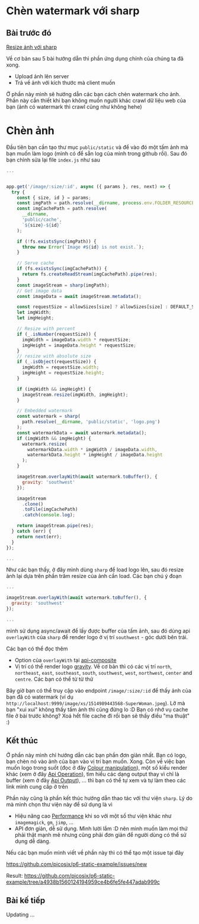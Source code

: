 # Chèn watermark với sharp

## Bài trước đó

[Resize ảnh với sharp](./6-resize-image-with-sharp.md)

Về cơ bản sau 5 bài hướng dẫn thì phần ứng dụng chính của chúng ta đã xong.

* Upload ảnh lên server
* Trả về ảnh với kích thước mà client muốn

Ở phần này mình sẽ hướng dẫn các bạn cách chèn watermark cho ảnh. Phần này cần thiết khi bạn không muốn người khác crawl dữ liệu web của bạn (ảnh có watermark thì crawl cũng như không hehe)

# Chèn ảnh

Đầu tiên bạn cần tạo thư mục `public/static` và để vào đó một tấm ảnh mà bạn muốn làm logo (mình có để sẵn log của mình trong github rồi). Sau đó bạn chỉnh sửa lại file `index.js` như sau

```javascript
...


app.get('/image/:size/:id', async ({ params }, res, next) => {
  try {
    const { size, id } = params;
    const imgPath = path.resolve(__dirname, process.env.FOLDER_RESOURCE, id);
    const imgCachePath = path.resolve(
      __dirname,
      'public/cache',
      `${size}-${id}`
    );

    if (!fs.existsSync(imgPath)) {
      throw new Error(`Image #${id} is not exist.`);
    }

    // Serve cache
    if (fs.existsSync(imgCachePath)) {
      return fs.createReadStream(imgCachePath).pipe(res);
    }
    const imageStream = sharp(imgPath);
    // Get image data
    const imageData = await imageStream.metadata();

    const requestSize = allowSizes[size] ? allowSizes[size] : DEFAULT_SIZE;
    let imgWidth;
    let imgHeight;

    // Resize with percent
    if (_.isNumber(requestSize)) {
      imgWidth = imageData.width * requestSize;
      imgHeight = imageData.height * requestSize;
    }
    // resize with absolute size
    if (_.isObject(requestSize)) {
      imgWidth = requestSize.width;
      imgHeight = requestSize.height;
    }

    if (imgWidth && imgHeight) {
      imageStream.resize(imgWidth, imgHeight);
    }

    // Embedded watermark
    const watermark = sharp(
      path.resolve(__dirname, 'public/static', 'logo.png')
    );
    const watermarkData = await watermark.metadata();
    if (imgWidth && imgHeight) {
      watermark.resize(
        watermarkData.width * imgWidth / imageData.width,
        watermarkData.height * imgHeight / imageData.height
      );
    }

    imageStream.overlayWith(await watermark.toBuffer(), {
      gravity: 'southwest'
    });

    imageStream
      .clone()
      .toFile(imgCachePath)
      .catch(console.log);

    return imageStream.pipe(res);
  } catch (err) {
    return next(err);
  }
});

...
```

Như các bạn thấy, ở đây mình dùng `sharp` để load logo lên, sau đó resize ảnh lại dựa trên phần trăm resize của ảnh cần load. Các bạn chú ý đoạn

```javascript
...

imageStream.overlayWith(await watermark.toBuffer(), {
  gravity: 'southwest'
});

...
```

mình sử dụng async/await để lấy được buffer của tấm ảnh, sau đó dùng api `overlayWith` của `sharp` để render logo ở vị trí `southwest` - góc dưới bên trái.

Các bạn có thể đọc thêm

* Option của `overlayWith` tại [api-composite](http://sharp.dimens.io/en/stable/api-composite/)
* Vị trí có thể render logo [gravity](http://sharp.dimens.io/en/stable/api-resize/#crop). Về cơ bản thì có các vị trí `north`, `northeast`, `east`, `southeast`, `south`, `southwest`, `west`, `northwest`, `center` and `centre`. Các bạn có thể từ từ thử

Bây giờ bạn có thể truy cập vào endpoint `/image/:size/:id` để thấy ảnh của bạn đã có watermark (ví dụ `http://localhost:9999/image/xs/1514989443568-SuperWoman.jpeg`). Lỡ mà bạn "xui xui" không thấy tấm ảnh thì cũng đừng lo :D Bạn có nhớ vụ cache file ở bài trước không? Xoá hết file cache đi rồi bạn sẽ thấy điều "ma thuật" :)

## Kết thúc

Ở phần này mình chỉ hướng dẫn các bạn phần đơn giản nhất. Bạn có logo, bạn chèn nó vào ảnh của bạn vào vị trí bạn muốn. Xong. Còn về việc bạn muốn logo trong suốt (đọc ở đây [Colour manipulation](http://sharp.dimens.io/en/stable/api-colour/#background)), một số kiểu render khác (xem ở đây [Api Operation](http://sharp.dimens.io/en/stable/api-operation/)), tìm hiểu các dạng output thay vì chỉ là buffer (xem ở đây [Api Output](http://sharp.dimens.io/en/stable/api-output/)), ... thì bạn có thể tự xem và tự làm theo các link mình cung cấp ở trên

Phần này cũng là phần kết thúc hướng dẫn thao tác với thư viện `sharp`. Lý do mà mình chọn thư viện này để sử dụng là vì

* Hiệu năng cao [Performance](http://sharp.dimens.io/en/stable/performance/) khi so với một số thư viện khác như `imagemagick`, `gm`, `jimp`, ...
* API đơn giản, dễ sử dụng. Mình lười lắm :D nên mình muốn làm mọi thứ phải thật mạnh mẽ nhưng cũng phải đơn giản để người dùng có thể sử dụng dễ dàng.

Nếu các bạn muốn mình viết về phần này thì có thể tạo một issue tại đây

https://github.com/picosix/p6-static-example/issues/new

Result: https://github.com/picosix/p6-static-example/tree/a4938b1560124194959ce4b6fe5fe447adab999c

## Bài kế tiếp

Updating ...
